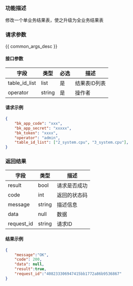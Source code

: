 ### 功能描述

修改一个单业务结果表，使之升级为全业务结果表

### 请求参数

{{ common_args_desc }}

#### 接口参数

| 字段           | 类型   | 必选 | 描述        |
| -------------- | ------ | ---- | ----------- |
| table_id_list | list | 是   | 结果表ID列表 |
| operator | string | 是 | 操作者  |

#### 请求示例

```json
{
    "bk_app_code": "xxx",
  	"bk_app_secret": "xxxxx",
  	"bk_token": "xxxx",
    "operator": "admin",
	"table_id_list": ["2_system.cpu", "3_system.cpu"],
}
```

### 返回结果

| 字段       | 类型   | 描述         |
| ---------- | ------ | ------------ |
| result     | bool   | 请求是否成功 |
| code       | int    | 返回的状态码 |
| message    | string | 描述信息     |
| data       | null   | 数据         |
| request_id | string | 请求ID       |

#### 结果示例

```json
{
    "message":"OK",
    "code": 200,
    "data": null,
    "result":true,
    "request_id":"408233306947415bb1772a86b9536867"
}
```
